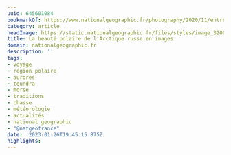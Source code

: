 ```yaml
---
uuid: 645601084
bookmarkOf: https://www.nationalgeographic.fr/photography/2020/11/entre-couleurs-et-obscurite-decouvrez-la-beaute-polaire-de-larctique-russe?image=arctic-life-doll-windowsill
category: article
headImage: https://static.nationalgeographic.fr/files/styles/image_3200/public/arctic-life-lighthouse.jpg?w=1600&h=1067
title: La beauté polaire de l'Arctique russe en images
domain: nationalgeographic.fr
description: ''
tags:
- voyage
- région polaire
- aurores
- toundra
- morse
- traditions
- chasse
- météorologie
- actualités
- national geographic
- "@natgeofrance"
date: '2023-01-26T19:45:15.875Z'
highlights:
---
```



